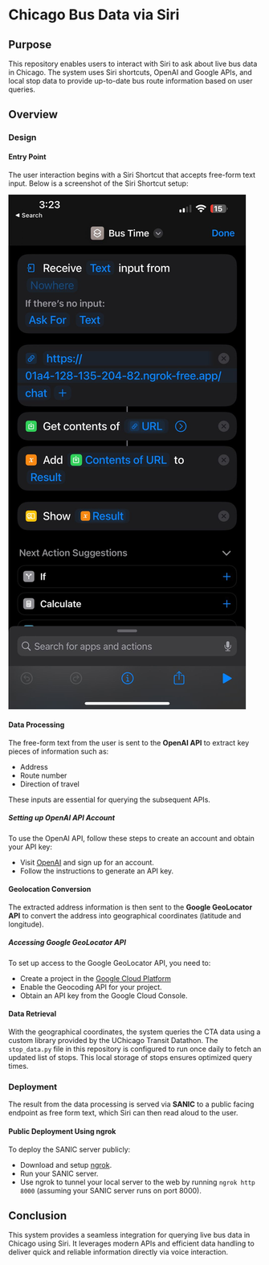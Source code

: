 # Chicago Bus Data via Siri

## Purpose

This repository enables users to interact with Siri to ask about live bus data in Chicago. The system uses Siri shortcuts, OpenAI and Google APIs, and local stop data to provide up-to-date bus route information based on user queries.

## Overview

### Design

#### Entry Point

The user interaction begins with a Siri Shortcut that accepts free-form text input. Below is a screenshot of the Siri Shortcut setup:

![Siri Shortcut](src/data/images/Shortcut.jpeg "Siri Shortcut")

#### Data Processing

The free-form text from the user is sent to the **OpenAI API** to extract key pieces of information such as:
- Address
- Route number
- Direction of travel

These inputs are essential for querying the subsequent APIs.

##### Setting up OpenAI API Account

To use the OpenAI API, follow these steps to create an account and obtain your API key:
- Visit [OpenAI](https://beta.openai.com/signup/) and sign up for an account.
- Follow the instructions to generate an API key.

#### Geolocation Conversion

The extracted address information is then sent to the **Google GeoLocator API** to convert the address into geographical coordinates (latitude and longitude).

##### Accessing Google GeoLocator API

To set up access to the Google GeoLocator API, you need to:
- Create a project in the [Google Cloud Platform](https://cloud.google.com/)
- Enable the Geocoding API for your project.
- Obtain an API key from the Google Cloud Console.

#### Data Retrieval

With the geographical coordinates, the system queries the CTA data using a custom library provided by the UChicago Transit Datathon. The `stop_data.py` file in this repository is configured to run once daily to fetch an updated list of stops. This local storage of stops ensures optimized query times.

### Deployment

The result from the data processing is served via **SANIC** to a public facing endpoint as free form text, which Siri can then read aloud to the user. 

#### Public Deployment Using ngrok

To deploy the SANIC server publicly:
- Download and setup [ngrok](https://ngrok.com/download).
- Run your SANIC server.
- Use ngrok to tunnel your local server to the web by running `ngrok http 8000` (assuming your SANIC server runs on port 8000).

## Conclusion

This system provides a seamless integration for querying live bus data in Chicago using Siri. It leverages modern APIs and efficient data handling to deliver quick and reliable information directly via voice interaction.

